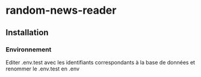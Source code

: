 # random-news-reader

## Installation
### Environnement

Editer .env.test avec les identifiants correspondants à la base de données et renommer le .env.test en .env
